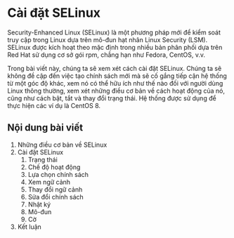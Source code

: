 # Cài đặt SELinux



Security-Enhanced Linux (SELinux) là một phương pháp mới để kiểm soát truy cập trong Linux dựa trên mô-đun hạt nhân Linux Security (LSM). SELinux được kích hoạt theo mặc định trong nhiều bản phân phối dựa trên Red Hat sử dụng cơ sở gói rpm, chẳng hạn như Fedora, CentOS, v.v.

Trong bài viết này, chúng ta sẽ xem xét cách cài đặt SELinux. Chúng ta sẽ không đề cập đến việc tạo chính sách mới mà sẽ cố gắng tiếp cận hệ thống từ một góc độ khác, xem nó có thể hữu ích như thế nào đối với người dùng Linux thông thường, xem xét những điều cơ bản về cách hoạt động của nó, cũng như cách bật, tắt và thay đổi trạng thái. Hệ thống được sử dụng để thực hiện các ví dụ là CentOS 8.

## Nội dung bài viết

1. Những điều cơ bản về SELinux
2. Cài đặt SELinux
   1. Trạng thái
   2. Chế độ hoạt động
   3. Lựa chọn chính sách
   4. Xem ngữ cảnh
   5. Thay đổi ngữ cảnh
   6. Sửa đổi chính sách
   7. Nhật ký
   8. Mô-đun
   9. Cờ
3. Kết luận
